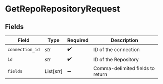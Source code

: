 # GetRepoRepositoryRequest


## Fields

| Field                            | Type                             | Required                         | Description                      |
| -------------------------------- | -------------------------------- | -------------------------------- | -------------------------------- |
| `connection_id`                  | *str*                            | :heavy_check_mark:               | ID of the connection             |
| `id`                             | *str*                            | :heavy_check_mark:               | ID of the Repository             |
| `fields`                         | List[*str*]                      | :heavy_minus_sign:               | Comma-delimited fields to return |